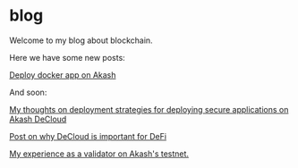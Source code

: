 # blog
Welcome to my blog about blockchain.

Here we have some new posts:

[Deploy docker app on Akash](deploy-owncloud-on-Akash)

And soon:

[My thoughts on deployment strategies for deploying secure applications on Akash DeCloud](deployment-strategies)

[Post on why DeCloud is important for DeFi](defi-decloud)

[My experience as a validator on Akash's testnet.](akash-testnet-validator)
